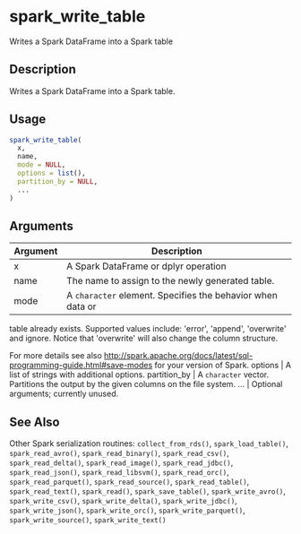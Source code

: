# spark_write_table


Writes a Spark DataFrame into a Spark table




## Description

Writes a Spark DataFrame into a Spark table.





## Usage
```r
spark_write_table(
  x,
  name,
  mode = NULL,
  options = list(),
  partition_by = NULL,
  ...
)
```




## Arguments


Argument      |Description
------------- |----------------
x | A Spark DataFrame or dplyr operation
name | The name to assign to the newly generated table.
mode | A ``character`` element. Specifies the behavior when data or
  table already exists. Supported values include: 'error', 'append', 'overwrite' and
  ignore. Notice that 'overwrite' will also change the column structure.

  For more details see also http://spark.apache.org/docs/latest/sql-programming-guide.html#save-modes
  for your version of Spark.
options | A list of strings with additional options.
partition_by | A ``character`` vector. Partitions the output by the given columns on the file system.
... | Optional arguments; currently unused.







## See Also

Other Spark serialization routines: 
`collect_from_rds()`,
`spark_load_table()`,
`spark_read_avro()`,
`spark_read_binary()`,
`spark_read_csv()`,
`spark_read_delta()`,
`spark_read_image()`,
`spark_read_jdbc()`,
`spark_read_json()`,
`spark_read_libsvm()`,
`spark_read_orc()`,
`spark_read_parquet()`,
`spark_read_source()`,
`spark_read_table()`,
`spark_read_text()`,
`spark_read()`,
`spark_save_table()`,
`spark_write_avro()`,
`spark_write_csv()`,
`spark_write_delta()`,
`spark_write_jdbc()`,
`spark_write_json()`,
`spark_write_orc()`,
`spark_write_parquet()`,
`spark_write_source()`,
`spark_write_text()`



